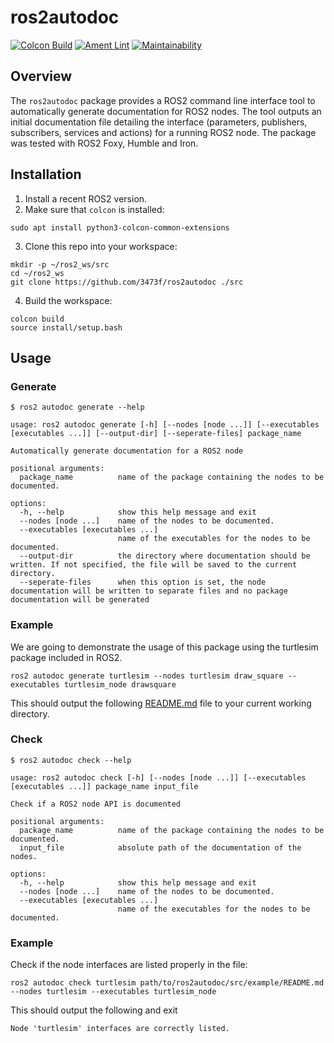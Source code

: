 # ros2autodoc

[![Colcon Build](https://github.com/3473f/ros2autodoc/actions/workflows/colcon_build.yml/badge.svg)](https://github.com/3473f/ros2autodoc/actions/workflows/colcon_build.yml)
[![Ament Lint](https://github.com/3473f/ros2autodoc/actions/workflows/ament_lint.yml/badge.svg)](https://github.com/3473f/ros2autodoc/actions/workflows/ament_lint.yml)
[![Maintainability](https://api.codeclimate.com/v1/badges/b865f4364ab1cc6a5ae3/maintainability)](https://codeclimate.com/github/3473f/ros2autodoc/maintainability)

## Overview

The `ros2autodoc` package provides a ROS2 command line interface tool to automatically generate documentation for ROS2 nodes.
The tool outputs an initial documentation file detailing the interface (parameters, publishers, subscribers, services and actions) for a running ROS2 node. The package was tested with ROS2 Foxy, Humble and Iron.

## Installation

1. Install a recent ROS2 version.
2. Make sure that `colcon` is installed:

```shell
sudo apt install python3-colcon-common-extensions
```

3. Clone this repo into your workspace:

```shell
mkdir -p ~/ros2_ws/src
cd ~/ros2_ws
git clone https://github.com/3473f/ros2autodoc ./src
```

4. Build the workspace:

```shell
colcon build
source install/setup.bash
```

## Usage

### Generate

```shell
$ ros2 autodoc generate --help

usage: ros2 autodoc generate [-h] [--nodes [node ...]] [--executables [executables ...]] [--output-dir] [--seperate-files] package_name

Automatically generate documentation for a ROS2 node

positional arguments:
  package_name          name of the package containing the nodes to be documented.

options:
  -h, --help            show this help message and exit
  --nodes [node ...]    name of the nodes to be documented.
  --executables [executables ...]
                        name of the executables for the nodes to be documented.
  --output-dir          the directory where documentation should be written. If not specified, the file will be saved to the current directory.
  --seperate-files      when this option is set, the node documentation will be written to separate files and no package documentation will be generated

```

### Example

We are going to demonstrate the usage of this package using the turtlesim package included in ROS2.

```shell
ros2 autodoc generate turtlesim --nodes turtlesim draw_square --executables turtlesim_node drawsquare
```

This should output the following [README.md](https://github.com/3473f/ros2autodoc/blob/main/example/README.md) file to your current working directory.

### Check

```shell
$ ros2 autodoc check --help

usage: ros2 autodoc check [-h] [--nodes [node ...]] [--executables [executables ...]] package_name input_file

Check if a ROS2 node API is documented

positional arguments:
  package_name          name of the package containing the nodes to be documented.
  input_file            absolute path of the documentation of the nodes.

options:
  -h, --help            show this help message and exit
  --nodes [node ...]    name of the nodes to be documented.
  --executables [executables ...]
                        name of the executables for the nodes to be documented.
```

### Example

Check if the node interfaces are listed properly in the file:

```shell
ros2 autodoc check turtlesim path/to/ros2autodoc/src/example/README.md --nodes turtlesim --executables turtlesim_node
```

This should output the following and exit

```shell
Node 'turtlesim' interfaces are correctly listed.
```
